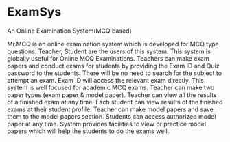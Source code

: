 # ExamSys
An Online Examination System(MCQ based)

Mr.MCQ is an online examination system which is developed for MCQ type questions. Teacher, Student are the users of this system. This system is globally useful for Online MCQ Examinations. Teachers can make exam papers and conduct exams for students by providing the Exam ID and Quiz password to the students. There will be no need to search for the subject to attempt an exam. Exam ID will access the relevant exam directly.
This system is well focused for academic MCQ exams. Teacher can make two paper types (exam paper & model paper). Teacher can view all the results of a finished exam at any time. Each student can view results of the finished exams at their student profile. 
Teacher can make model papers and save them to the model papers section. Students can access authorized model paper at any time. System provides facilities to view or practice model papers which will help the students to do the exams well.
